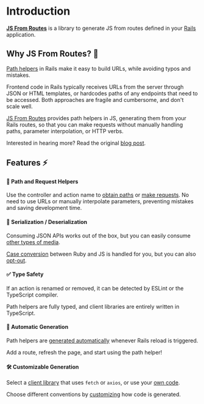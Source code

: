 [library]: https://github.com/ElMassimo/js_from_routes
[motivation]: /motivation
[rails]: http://rubyonrails.org/
[blog post]: https://maximomussini.com/posts/js-from-routes/
[path helpers]: https://guides.rubyonrails.org/routing.html#path-and-url-helpers

[codegen]: /guide/generation
[client]: /client/
[config]: /config/
[paths]: /guide/development
[requests]: /guide/development
[case conversion]: /config/
[responseAs]: /config/#responseAs

# Introduction

[__JS From Routes__][library] is a library to generate JS from routes defined in your [Rails] application.

## Why JS From Routes? 🤔

[Path helpers] in Rails make it easy to build URLs, while avoiding typos and mistakes.

Frontend code in Rails typically receives URLs from the server through JSON or HTML templates, or hardcodes paths of any endpoints that need to be accessed. Both approaches are fragile and cumbersome, and don't scale well.

[JS From Routes][library] provides path helpers in JS, generating them from your Rails routes, so that you can make requests without manually handling paths, parameter interpolation, or HTTP verbs.

Interested in hearing more? Read the original [blog post].

## Features ⚡️

#### 🚀 Path and Request Helpers

  Use the controller and action name to [obtain paths][paths] or [make requests][requests]. No need to use URLs or manually interpolate parameters, preventing mistakes and saving development time.

#### 🔁 Serialization / Deserialization

  Consuming JSON APIs works out of the box, but you can easily consume [other types of media][responseAs].

  [Case conversion] between Ruby and JS is handled for you, but you can also [opt-out][case conversion].

#### ✅ Type Safety

  If an action is renamed or removed, it can be detected by ESLint or the TypeScript compiler.

  Path helpers are fully typed, and client libraries are entirely written in TypeScript.

#### 🤖 Automatic Generation

  Path helpers are [generated automatically][codegen] whenever Rails reload is triggered.

  Add a route, refresh the page, and start using the path helper!

#### 🛠 Customizable Generation

  Select a [client library][client] that uses `fetch` or `axios`, or use your [own code][client].

  Choose different conventions by [customizing][codegen] how code is generated.
